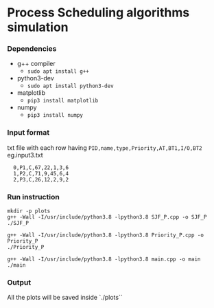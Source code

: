 # Process Scheduling algorithms simulation

### Dependencies
* g++ compiler
	* `sudo apt install g++`
* python3-dev
	* `sudo apt install python3-dev`
* matplotlib
	* `pip3 install matplotlib`
* numpy
    * `pip3 install numpy`


### Input format
txt file with each row having `PID,name,type,Priority,AT,BT1,I/O,BT2`
<br>eg.input3.txt
```
  0,P1,C,67,22,1,3,6
  1,P2,C,71,9,45,6,4
  2,P3,C,26,12,2,9,2
```

### Run instruction 
```
mkdir -p plots
g++ -Wall -I/usr/include/python3.8 -lpython3.8 SJF_P.cpp -o SJF_P
./SJF_P

g++ -Wall -I/usr/include/python3.8 -lpython3.8 Priority_P.cpp -o Priority_P
./Priority_P

g++ -Wall -I/usr/include/python3.8 -lpython3.8 main.cpp -o main
./main

```
### Output
All the plots will be saved inside `./plots``
